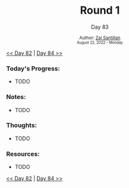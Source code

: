 <div align="center">
  <h1>Round 1</h1>
  <p>Day 83</p>
  <sub>
    Author: <a href="https://github.com/plskz" target="_blank">Zai Santillan</a>
    <br>
    <small>August 22, 2022 - Monday</small>
  </sub>
</div>

[<< Day 82](day082.md) | [Day 84 >>](day084.md)

### Today's Progress:

- TODO

### Notes:

- TODO

### Thoughts:

- TODO

### Resources:

- TODO

[<< Day 82](day082.md) | [Day 84 >>](day084.md)
